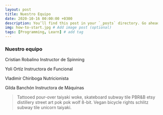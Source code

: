 ```yaml
---
layout: post
title: Nuestro Equipo
date: 2020-10-16 00:00:00 +0300
description: You’ll find this post in your `_posts` directory. Go ahead and edit it and re-build the site to see your changes. # Add post description (optional)
img: how-to-start.jpg # Add image post (optional)
tags: [Programming, Learn] # add tag
---
```

### Nuestro equipo

Cristian Robalino
Instructor de Spinning



Yoli Ortíz
Instructora de Funcional



Vladimir Chiriboga
Nutricionista




Gilda Banchón
Instructora de Máquinas




>Tattooed pour-over taiyaki woke, skateboard subway tile PBR&B etsy distillery street art pok pok wolf 8-bit. Vegan bicycle rights schlitz subway tile unicorn taiyaki.


